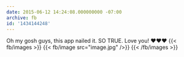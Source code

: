 ```yaml
---
date: 2015-06-12 14:24:08.000000000 -07:00
archive: fb
id: '1434144248'
---
```


Oh my gosh guys, this app nailed it. SO TRUE. Love you! ❤️❤️❤️
{{< fb/images >}}
{{< fb/image src="image.jpg" />}}
{{< /fb/images >}}
